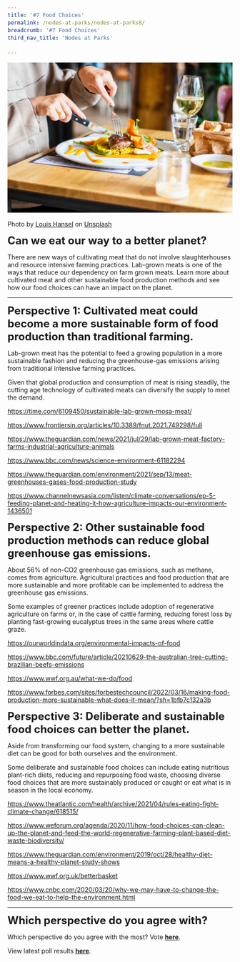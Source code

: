 ```yaml
---
title: '#7 Food Choices'
permalink: /nodes-at-parks/nodes-at-parks8/
breadcrumb: '#7 Food Choices'
third_nav_title: 'Nodes at Parks'

---
```


![](../images/nodes-at-parks-12-min.jpg)

Photo by [Louis Hansel](https://unsplash.com/@louishansel?utm_source=unsplash&utm_medium=referral&utm_content=creditCopyText) on [Unsplash](https://unsplash.com/s/photos/eat?utm_source=unsplash&utm_medium=referral&utm_content=creditCopyText)



**<font size="5">Can we eat our way to a better planet?</font>** 

There are new ways of cultivating meat that do not involve slaughterhouses and resource intensive farming practices. Lab-grown meats is one of the ways that reduce our dependency on farm grown meats. Learn more about cultivated meat and other sustainable food production methods and see how our food choices can have an impact on the planet. 



<hr>

**<font size="5">Perspective 1: Cultivated meat could become a more sustainable form of food production than traditional farming.</font>**

Lab-grown meat has the potential to feed a growing population in a more sustainable fashion and reducing the greenhouse-gas emissions arising from traditional intensive farming practices. 

Given that global production and consumption of meat is rising steadily, the cutting age technology of cultivated meats can diversify the supply to meet the demand. 

<a href="https://time.com/6109450/sustainable-lab-grown-mosa-meat/" target="_blank">https://time.com/6109450/sustainable-lab-grown-mosa-meat/ </a>

<a href="https://www.frontiersin.org/articles/10.3389/fnut.2021.749298/full"  target="_blank">https://www.frontiersin.org/articles/10.3389/fnut.2021.749298/full</a>

<a href="https://www.theguardian.com/news/2021/jul/29/lab-grown-meat-factory-farms-industrial-agriculture-animals"  target="_blank">https://www.theguardian.com/news/2021/jul/29/lab-grown-meat-factory-farms-industrial-agriculture-animals</a>

<a href="https://www.bbc.com/news/science-environment-61182294"  target="_blank">https://www.bbc.com/news/science-environment-61182294</a>

<a href="https://www.theguardian.com/environment/2021/sep/13/meat-greenhouses-gases-food-production-study"  target="_blank">https://www.theguardian.com/environment/2021/sep/13/meat-greenhouses-gases-food-production-study</a>

<a href="https://www.channelnewsasia.com/listen/climate-conversations/ep-5-feeding-planet-and-heating-it-how-agriculture-impacts-our-environment-1436501"  target="_blank">https://www.channelnewsasia.com/listen/climate-conversations/ep-5-feeding-planet-and-heating-it-how-agriculture-impacts-our-environment-1436501 </a>




**<font size="5">Perspective 2: Other sustainable food production methods can reduce global greenhouse gas emissions.</font>** 

About 56% of non-CO2 greenhouse gas emissions, such as methane, comes from agriculture. Agricultural practices and food production that are more sustainable and more profitable can be implemented to address the greenhouse gas emissions.

Some examples of greener practices include adoption of regenerative agriculture on farms or, in the case of cattle farming, reducing forest loss by planting fast-growing eucalyptus trees in the same areas where cattle graze. 

<a href="https://ourworldindata.org/environmental-impacts-of-food"  target="_blank">https://ourworldindata.org/environmental-impacts-of-food </a>


<a href="https://www.bbc.com/future/article/20210629-the-australian-tree-cutting-brazilian-beefs-emissions"  target="_blank">https://www.bbc.com/future/article/20210629-the-australian-tree-cutting-brazilian-beefs-emissions</a>

<a href="https://www.wwf.org.au/what-we-do/food"  target="_blank"> https://www.wwf.org.au/what-we-do/food</a>

<a href="https://www.forbes.com/sites/forbestechcouncil/2022/03/16/making-food-production-more-sustainable-what-does-it-mean/?sh=1bfb7c132a3b"  target="_blank">https://www.forbes.com/sites/forbestechcouncil/2022/03/16/making-food-production-more-sustainable-what-does-it-mean/?sh=1bfb7c132a3b</a>

 

**<font size="5">Perspective 3: Deliberate and sustainable food choices can better the planet.</font>**

Aside from transforming our food system, changing to a more sustainable diet can be good for both ourselves and the environment. 

Some deliberate and sustainable food choices can include eating nutritious plant-rich diets, reducing and repurposing food waste, choosing diverse food choices that are more sustainably produced or caught or eat what is in season in the local economy. 

<a href="https://www.theatlantic.com/health/archive/2021/04/rules-eating-fight-climate-change/618515/"  target="_blank">https://www.theatlantic.com/health/archive/2021/04/rules-eating-fight-climate-change/618515/</a>

<a href="https://www.weforum.org/agenda/2020/11/how-food-choices-can-clean-up-the-planet-and-feed-the-world-regenerative-farming-plant-based-diet-waste-biodiversity/"  target="_blank">https://www.weforum.org/agenda/2020/11/how-food-choices-can-clean-up-the-planet-and-feed-the-world-regenerative-farming-plant-based-diet-waste-biodiversity/ </a>

<a href="https://www.theguardian.com/environment/2019/oct/28/healthy-diet-means-a-healthy-planet-study-shows"  target="_blank">https://www.theguardian.com/environment/2019/oct/28/healthy-diet-means-a-healthy-planet-study-shows </a>

<a href="https://www.wwf.org.uk/betterbasket" target="_blank">https://www.wwf.org.uk/betterbasket  </a>


<a href="https://www.cnbc.com/2020/03/20/why-we-may-have-to-change-the-food-we-eat-to-help-the-environment.html"  target="_blank">https://www.cnbc.com/2020/03/20/why-we-may-have-to-change-the-food-we-eat-to-help-the-environment.html</a>



<HR>

**<FONT SIZE ="5">Which perspective do you agree with?</FONT>**


Which perspective do you agree with the most? Vote **<a href="https://forms.gle/yqqng6rMNuwGPuL49" target=_blank>here</a>**.

View latest poll results **<a href="https://docs.google.com/forms/d/1a_sulpAAMfNuFzsUnllIs7ibfiVyC9rhE4g24E2LpqI/viewanalytics?usp=forms_home&ths=true" target="_blank">here</a>**.